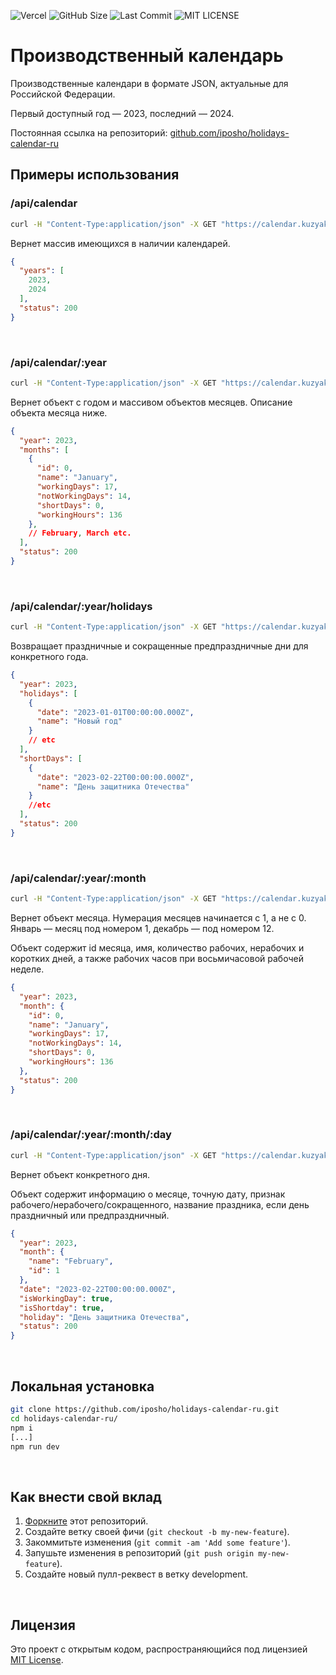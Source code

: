 ![Vercel](https://vercelbadge.vercel.app/api/iposho/holidays-calendar-ru?style=flat) ![GitHub Size](https://img.shields.io/github/languages/code-size/iposho/holidays-calendar-ru) ![Last Commit](https://img.shields.io/github/last-commit/iposho/holidays-calendar-ru) ![MIT LICENSE](https://img.shields.io/github/license/iposho/holidays-calendar-ru)
# Производственный календарь
Производственные календари в формате JSON, актуальные для Российской Федерации.

Первый доступный год — 2023, последний — 2024.

Постоянная ссылка на репозиторий: [github.com/iposho/holidays-calendar-ru](https://github.com/iposho/holidays-calendar-ru#readme)

## Примеры использования

### /api/calendar
```bash
curl -H "Content-Type:application/json" -X GET "https://calendar.kuzyak.in/api/calendar"
```
Вернет массив имеющихся в наличии календарей.
```json
{
  "years": [
    2023,
    2024
  ],
  "status": 200
}
```
<br>

### /api/calendar/:year
```bash
curl -H "Content-Type:application/json" -X GET "https://calendar.kuzyak.in/api/calendar/2023"
```
Вернет объект с годом и массивом объектов месяцев. Описание объекта месяца ниже.
```json
{
  "year": 2023,
  "months": [
    {
      "id": 0,
      "name": "January",
      "workingDays": 17,
      "notWorkingDays": 14,
      "shortDays": 0,
      "workingHours": 136
    },
    // February, March etc.
  ],
  "status": 200
}
```
<br>

### /api/calendar/:year/holidays
```bash
curl -H "Content-Type:application/json" -X GET "https://calendar.kuzyak.in/api/calendar/2023/holidays"
```
Возвращает праздничные и сокращенные предпраздничные дни для конкретного года.
```json
{
  "year": 2023,
  "holidays": [
    {
      "date": "2023-01-01T00:00:00.000Z",
      "name": "Новый год"
    }
    // etc
  ],
  "shortDays": [
    {
      "date": "2023-02-22T00:00:00.000Z",
      "name": "День защитника Отечества"
    }
    //etc
  ],
  "status": 200
}
```
<br>

### /api/calendar/:year/:month
```bash
curl -H "Content-Type:application/json" -X GET "https://calendar.kuzyak.in/api/calendar/2023/1"
```
Вернет объект месяца. Нумерация месяцев начинается с 1, а не с 0. Январь — месяц под номером 1, декабрь — под номером 12.

Объект содержит id месяца, имя, количество рабочих, нерабочих и коротких дней, а также рабочих часов при восьмичасовой рабочей неделе.
```json
{
  "year": 2023,
  "month": {
    "id": 0,
    "name": "January",
    "workingDays": 17,
    "notWorkingDays": 14,
    "shortDays": 0,
    "workingHours": 136
  },
  "status": 200
}
```
<br>

### /api/calendar/:year/:month/:day
```bash
curl -H "Content-Type:application/json" -X GET "https://calendar.kuzyak.in/api/calendar/2023/2/22"
```
Вернет объект конкретного дня.

Объект содержит информацию о месяце, точную дату, признак рабочего/нерабочего/сокращенного, название праздника, если день праздничный или предпраздничный.
```json
{
  "year": 2023,
  "month": {
    "name": "February",
    "id": 1
  },
  "date": "2023-02-22T00:00:00.000Z",
  "isWorkingDay": true,
  "isShortday": true,
  "holiday": "День защитника Отечества",
  "status": 200
}
```
<br>

## Локальная установка
```bash
git clone https://github.com/iposho/holidays-calendar-ru.git
cd holidays-calendar-ru/
npm i
[...]
npm run dev
```
<br>

## Как внести свой вклад
1. [Форкните](https://github.com/iposho/holidays-calendar-ru/fork) этот репозиторий.
2. Создайте ветку своей фичи (`git checkout -b my-new-feature`).
3. Закоммитьте изменения (`git commit -am 'Add some feature'`).
4. Запушьте изменения в репозиторий (`git push origin my-new-feature`).
5. Создайте новый пулл-реквест в ветку development.
<br>

## Лицензия
Это проект с открытым кодом, распространяющийся под лицензией [MIT License](LICENSE).
